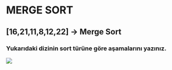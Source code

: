 # MERGE SORT

## [16,21,11,8,12,22] -> Merge Sort

### Yukarıdaki dizinin sort türüne göre aşamalarını yazınız.


![](https://lh3.googleusercontent.com/_417MhKMKCeK02EfirOXX9GVJrqZtYpZ1BnyEg--WVSU8F5fiCAcLVyTLSgxubD_hoavxw=s90)